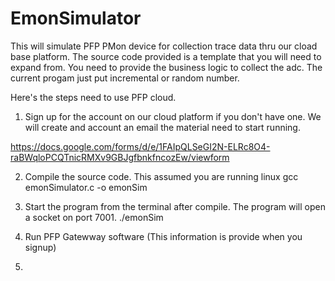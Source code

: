 # EmonSimulator
This will simulate PFP PMon device for collection trace data thru our cload base platform. The source code provided is a template that you will need to expand from. You need to provide the business logic to collect the adc. The current progam just put incremental or random number.

Here's the steps need to use PFP cloud.

1. Sign up for the account on our cloud platform if you don't have one. We will create and account an email the material need to start running.

https://docs.google.com/forms/d/e/1FAIpQLSeGI2N-ELRc8O4-raBWqloPCQTnicRMXv9GBJgfbnkfncozEw/viewform


2. Compile the source code. This assumed you are running linux
gcc emonSimulator.c -o emonSim

3. Start the program from the terminal after compile. The program will open a socket on port 7001.
./emonSim

4. Run PFP Gatewway software (This information is provide when you signup)

5.


